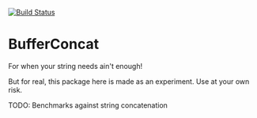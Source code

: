 [![Build Status](https://travis-ci.org/Shahor/BufferConcat.svg?branch=master)](https://travis-ci.org/Shahor/BufferConcat)


# BufferConcat

For when your string needs ain't enough!

But for real, this package here is made as an experiment.
Use at your own risk.

TODO: Benchmarks against string concatenation
